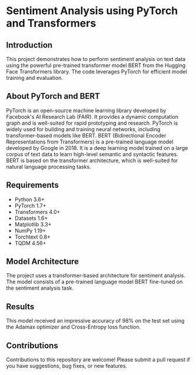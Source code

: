 **Sentiment Analysis using PyTorch and Transformers**
=====================================================

**Introduction**
---------------
This project demonstrates how to perform sentiment analysis on text data using the powerful pre-trained transformer model BERT from the Hugging Face Transformers library. The code leverages PyTorch for efficient model training and evaluation.

**About PyTorch and BERT**
--------------------------
PyTorch is an open-source machine learning library developed by Facebook's AI Research Lab (FAIR). It provides a dynamic computation graph and is well-suited for rapid prototyping and research. PyTorch is widely used for building and training neural networks, including transformer-based models like BERT.
BERT (Bidirectional Encoder Representations from Transformers) is a pre-trained language model developed by Google in 2018. It is a deep learning model trained on a large corpus of text data to learn high-level semantic and syntactic features. BERT is based on the transformer architecture, which is well-suited for natural language processing tasks.

**Requirements**
----------------
* Python 3.6+
* PyTorch 1.7+
* Transformers 4.0+
* Datasets 1.6+
* Matplotlib 3.3+
* NumPy 1.19+
* Torchtext 0.8+
* TQDM 4.56+

**Model Architecture**
----------------------
The project uses a transformer-based architecture for sentiment analysis. The model consists of a pre-trained language model BERT fine-tuned on the sentiment analysis task.

**Results**
----------
This model received an impressive accuracy of 98% on the test set using the Adamax optimizer and Cross-Entropy loss function.

**Contributions**
-------------------
Contributions to this repository are welcome! Please submit a pull request if you have suggestions, bug fixes, or new features.
